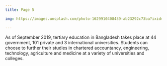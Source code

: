 ```yaml
---
title: Page 5

img: https://images.unsplash.com/photo-1629910408439-ab23292c73ba?ixid=MnwxMjA3fDB8MHxwaG90by1wYWdlfHx8fGVufDB8fHx8&ixlib=rb-1.2.1&auto=format&fit=crop&w=634&q=80

---
```



As of September 2019, tertiary education in Bangladesh takes place at 44 government, 101 private and 3 international universities. Students can choose to further their studies in chartered accountancy, engineering, technology, agriculture and medicine at a variety of universities and colleges.